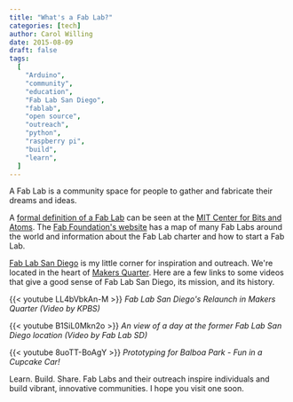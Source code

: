 ```yaml
---
title: "What's a Fab Lab?"
categories: [tech]
author: Carol Willing
date: 2015-08-09
draft: false
tags:
  [
    "Arduino",
    "community",
    "education",
    "Fab Lab San Diego",
    "fablab",
    "open source",
    "outreach",
    "python",
    "raspberry pi",
    "build",
    "learn",
  ]
---
```


A Fab Lab is a community space for people to gather and fabricate their dreams
and ideas.

<!-- more -->

A [formal definition of a Fab Lab](http://fab.cba.mit.edu/about/faq/) can be
seen at the [MIT Center for Bits and Atoms](http://cba.mit.edu/).
The [Fab Foundation's website](http://www.fabfoundation.org/fab-labs/) has a
map of many Fab Labs around the world and information about the Fab Lab charter
and how to start a Fab Lab.

[Fab Lab San Diego](http://www.fablabsd.org/) is my
little corner for inspiration and outreach. We're located in the heart of
[Makers Quarter](http://www.makersquarter.com/). Here
are a few links to some videos that give a good sense of Fab Lab San Diego,
its mission, and its history.

{{< youtube LL4bVbkAn-M >}}
_Fab Lab San Diego's Relaunch in Makers Quarter (Video by KPBS)_

{{< youtube B1SiL0Mkn2o >}}
_An view of a day at the former Fab Lab San Diego location (Video by Fab Lab SD)_

{{< youtube 8uoTT-BoAgY >}}
_Prototyping for Balboa Park - Fun in a Cupcake Car!_

Learn. Build. Share. Fab Labs and their outreach inspire individuals and build
vibrant, innovative communities. I hope you visit one soon.

<!--- gallery ids="588,510,592,512,595,600,596,590,594,591,593,597,513,404" --->
